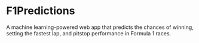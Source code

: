 # F1Predictions
A machine learning-powered web app that predicts the chances of winning, setting the fastest lap, and pitstop performance in Formula 1 races.
